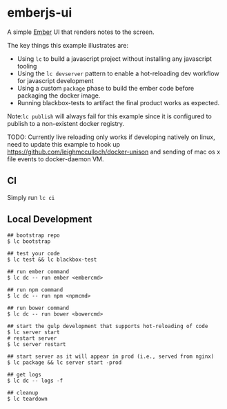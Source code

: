 # emberjs-ui

A simple [Ember](http://emberjs.com/) UI that renders notes to the screen.

The key things this example illustrates are:

- Using `lc` to build a javascript project without installing any javascript tooling
- Using the `lc devserver` pattern to enable a hot-reloading dev workflow for
javascript development
- Using a custom `package` phase to build the ember code before packaging the
docker image.
- Running blackbox-tests to artifact the final product works as expected.

Note:`lc publish` will always fail for this example since it is configured
to publish to a non-existent docker registry.

TODO: Currently live reloading only works if developing natively on linux, need
to update this example to hook up https://github.com/leighmcculloch/docker-unison and
sending of mac os x file events to docker-daemon VM.

## CI

Simply run `lc ci`

## Local Development
```
## bootstrap repo
$ lc bootstrap

## test your code
$ lc test && lc blackbox-test

## run ember command
$ lc dc -- run ember <embercmd>

## run npm command
$ lc dc -- run npm <npmcmd>

## run bower command
$ lc dc -- run bower <bowercmd>

## start the gulp development that supports hot-reloading of code
$ lc server start
# restart server
$ lc server restart

## start server as it will appear in prod (i.e., served from nginx)
$ lc package && lc server start -prod

## get logs
$ lc dc -- logs -f

## cleanup
$ lc teardown
```
